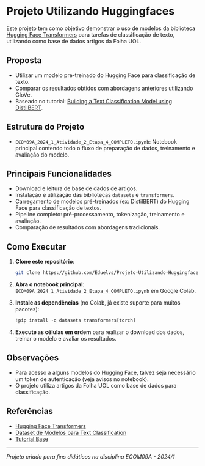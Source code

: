 # Projeto Utilizando Huggingfaces

Este projeto tem como objetivo demonstrar o uso de modelos da biblioteca [Hugging Face Transformers](https://huggingface.co/) para tarefas de classificação de texto, utilizando como base de dados artigos da Folha UOL.

## Proposta

- Utilizar um modelo pré-treinado do Hugging Face para classificação de texto.
- Comparar os resultados obtidos com abordagens anteriores utilizando GloVe.
- Baseado no tutorial: [Building a Text Classification Model using DistilBERT](https://medium.com/@prakashram1327/building-a-text-classification-model-using-distilbert-703c1409696c).

## Estrutura do Projeto

- `ECOM09A_2024_1_Atividade_2_Etapa_4_COMPLETO.ipynb`: Notebook principal contendo todo o fluxo de preparação de dados, treinamento e avaliação do modelo.

## Principais Funcionalidades

- Download e leitura de base de dados de artigos.
- Instalação e utilização das bibliotecas `datasets` e `transformers`.
- Carregamento de modelos pré-treinados (ex: DistilBERT) do Hugging Face para classificação de textos.
- Pipeline completo: pré-processamento, tokenização, treinamento e avaliação.
- Comparação de resultados com abordagens tradicionais.

## Como Executar

1. **Clone este repositório**:
    ```bash
    git clone https://github.com/Eduelvs/Projeto-Utilizando-Huggingfaces.git
    ```
2. **Abra o notebook principal**:  
   `ECOM09A_2024_1_Atividade_2_Etapa_4_COMPLETO.ipynb` em Google Colab.

3. **Instale as dependências** (no Colab, já existe suporte para muitos pacotes):
    ```python
    !pip install -q datasets transformers[torch]
    ```

4. **Execute as células em ordem** para realizar o download dos dados, treinar o modelo e avaliar os resultados.

## Observações

- Para acesso a alguns modelos do Hugging Face, talvez seja necessário um token de autenticação (veja avisos no notebook).
- O projeto utiliza artigos da Folha UOL como base de dados para classificação.

## Referências

- [Hugging Face Transformers](https://huggingface.co/transformers/)
- [Dataset de Modelos para Text Classification](https://huggingface.co/models?pipeline_tag=text-classification)
- [Tutorial Base](https://medium.com/@prakashram1327/building-a-text-classification-model-using-distilbert-703c1409696c)

---

*Projeto criado para fins didáticos na disciplina ECOM09A - 2024/1*
